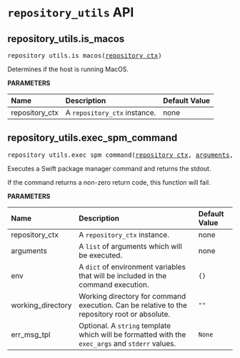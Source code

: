 <!-- Generated with Stardoc, Do Not Edit! -->
# `repository_utils` API

<a id="#repository_utils.is_macos"></a>

## repository_utils.is_macos

<pre>
repository_utils.is_macos(<a href="#repository_utils.is_macos-repository_ctx">repository_ctx</a>)
</pre>

Determines if the host is running MacOS.

**PARAMETERS**


| Name  | Description | Default Value |
| :------------- | :------------- | :------------- |
| <a id="repository_utils.is_macos-repository_ctx"></a>repository_ctx |  A <code>repository_ctx</code> instance.   |  none |


<a id="#repository_utils.exec_spm_command"></a>

## repository_utils.exec_spm_command

<pre>
repository_utils.exec_spm_command(<a href="#repository_utils.exec_spm_command-repository_ctx">repository_ctx</a>, <a href="#repository_utils.exec_spm_command-arguments">arguments</a>, <a href="#repository_utils.exec_spm_command-env">env</a>, <a href="#repository_utils.exec_spm_command-working_directory">working_directory</a>, <a href="#repository_utils.exec_spm_command-err_msg_tpl">err_msg_tpl</a>)
</pre>

Executes a Swift package manager command and returns the stdout.

If the command returns a non-zero return code, this function will fail.


**PARAMETERS**


| Name  | Description | Default Value |
| :------------- | :------------- | :------------- |
| <a id="repository_utils.exec_spm_command-repository_ctx"></a>repository_ctx |  A <code>repository_ctx</code> instance.   |  none |
| <a id="repository_utils.exec_spm_command-arguments"></a>arguments |  A <code>list</code> of arguments which will be executed.   |  none |
| <a id="repository_utils.exec_spm_command-env"></a>env |  A <code>dict</code> of environment variables that will be included in the command execution.   |  <code>{}</code> |
| <a id="repository_utils.exec_spm_command-working_directory"></a>working_directory |  Working directory for command execution. Can be relative to the repository root or absolute.   |  <code>""</code> |
| <a id="repository_utils.exec_spm_command-err_msg_tpl"></a>err_msg_tpl |  Optional. A <code>string</code> template which will be formatted with the <code>exec_args</code> and <code>stderr</code> values.   |  <code>None</code> |


